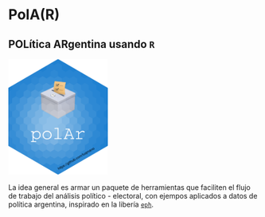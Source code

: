 # PolA(R)

## POLítica ARgentina usando `R`

<img src="hex/hex-polAr.png" width="200">


La idea general es armar un paquete de herramientas que faciliten el flujo de trabajo del análisis político - electoral, con ejempos aplicados a datos de política argentina,  inspirado en la libería [`eph`](https://github.com/holatam/eph). 
